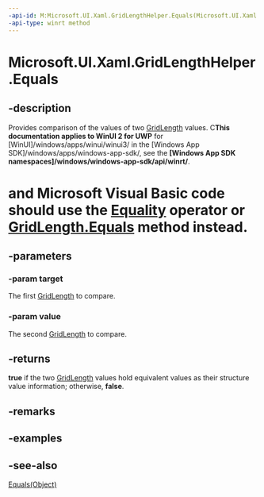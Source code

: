 ```yaml
---
-api-id: M:Microsoft.UI.Xaml.GridLengthHelper.Equals(Microsoft.UI.Xaml.GridLength,Microsoft.UI.Xaml.GridLength)
-api-type: winrt method
---
```


<!-- Method syntax
public bool Equals(Windows.UI.Xaml.GridLength target, Windows.UI.Xaml.GridLength value)
-->

# Microsoft.UI.Xaml.GridLengthHelper.Equals

## -description
Provides comparison of the values of two [GridLength](gridlength.md) values. C**This documentation applies to WinUI 2 for UWP** for [WinUI]/windows/apps/winui/winui3/ in the [Windows App SDK]/windows/apps/windows-app-sdk/, see the **[Windows App SDK namespaces]/windows/windows-app-sdk/api/winrt/**.

# and Microsoft Visual Basic code should use the [Equality](/dotnet/api/windows.ui.xaml.gridlength.op_equality?view=dotnet-uwp-10.0&preserve-view=true) operator or [GridLength.Equals](/dotnet/api/windows.ui.xaml.gridlength.equals?view=dotnet-uwp-10.0&preserve-view=true) method instead.

## -parameters
### -param target
The first [GridLength](gridlength.md) to compare.

### -param value
The second [GridLength](gridlength.md) to compare.

## -returns
**true** if the two [GridLength](gridlength.md) values hold equivalent values as their structure value information; otherwise, **false**.

## -remarks

## -examples

## -see-also
[Equals(Object)](/dotnet/api/system.object.equals?view=dotnet-uwp-10.0&preserve-view=true)
